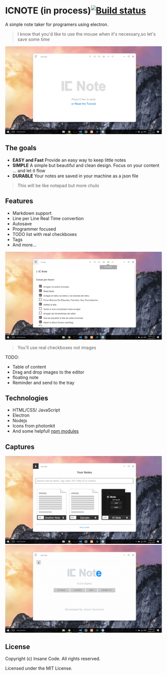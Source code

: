 # ICNOTE (in process)[![Build status](https://ci.appveyor.com/api/projects/status/g5twf1iugoeks470?svg=true)](https://ci.appveyor.com/project/jesusantguerrero/icnote)

A simple note taker for programers using electron.
> I know that you'd like to use the mouse when it's    necessary,so let's save some time

![ICNOTE](./documentation/assets/images/img1.png)


## The goals

* **EASY and Fast** Provide an easy way to keep little notes
* **SIMPLE** A simple but beautiful and clean design. Focus on your content ... and let it flow
* **DURABLE** Your notes are saved in your machine as a json file

> This will be like notepad but more chulo
 
## Features

* Markdown support
* Line per Line Real Time convertion
* Autosave
* Programmer focused
* TODO list with real checkboxes
* Tags
* And more...

![ICNOTE](./documentation/assets/images/img7.png)
> You'll use real checkboxes not images

TODO:
- Table of content
- Drag and drop images to the editor
- floating note
- Reminder and send to the tray

## Technologies

* HTML/CSS/ JavaScript
* Electron
* Nodejs
* Icons from photonkit
* And some helpfull [npm modules]()

## Captures
![ICNOTE](./documentation/assets/images/img2.png)
![ICNOTE](./documentation/assets/images/img6.png)

## License

Copyright (c) Insane Code. All rights reserved.

Licensed under the MIT License.
